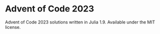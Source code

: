 # Advent of Code 2023

Advent of Code 2023 solutions written in Julia 1.9. Available under the MIT license.

